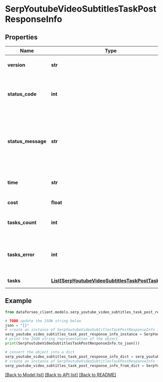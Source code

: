 # SerpYoutubeVideoSubtitlesTaskPostResponseInfo


## Properties

Name | Type | Description | Notes
------------ | ------------- | ------------- | -------------
**version** | **str** | the current version of the API | [optional] 
**status_code** | **int** | general status code you can find the full list of the response codes here | [optional] 
**status_message** | **str** | general informational message you can find the full list of general informational messages here | [optional] 
**time** | **str** | total execution time, seconds | [optional] 
**cost** | **float** | total tasks cost, USD | [optional] 
**tasks_count** | **int** | the number of tasks in the tasks array | [optional] 
**tasks_error** | **int** | the number of tasks in the tasks array returned with an error | [optional] 
**tasks** | [**List[SerpYoutubeVideoSubtitlesTaskPostTaskInfo]**](SerpYoutubeVideoSubtitlesTaskPostTaskInfo.md) | array of tasks | [optional] 

## Example

```python
from dataforseo_client.models.serp_youtube_video_subtitles_task_post_response_info import SerpYoutubeVideoSubtitlesTaskPostResponseInfo

# TODO update the JSON string below
json = "{}"
# create an instance of SerpYoutubeVideoSubtitlesTaskPostResponseInfo from a JSON string
serp_youtube_video_subtitles_task_post_response_info_instance = SerpYoutubeVideoSubtitlesTaskPostResponseInfo.from_json(json)
# print the JSON string representation of the object
print(SerpYoutubeVideoSubtitlesTaskPostResponseInfo.to_json())

# convert the object into a dict
serp_youtube_video_subtitles_task_post_response_info_dict = serp_youtube_video_subtitles_task_post_response_info_instance.to_dict()
# create an instance of SerpYoutubeVideoSubtitlesTaskPostResponseInfo from a dict
serp_youtube_video_subtitles_task_post_response_info_from_dict = SerpYoutubeVideoSubtitlesTaskPostResponseInfo.from_dict(serp_youtube_video_subtitles_task_post_response_info_dict)
```
[[Back to Model list]](../README.md#documentation-for-models) [[Back to API list]](../README.md#documentation-for-api-endpoints) [[Back to README]](../README.md)


